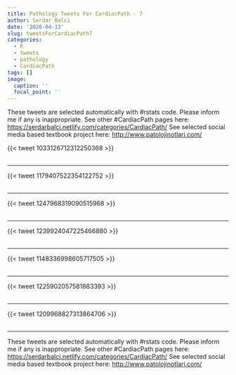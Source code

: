 ```yaml
---
title: Pathology Tweets For CardiacPath - 7
author: Serdar Balci
date: '2020-04-13'
slug: tweetsForCardiacPath7
categories:
  - R
  - tweets
  - pathology
  - CardiacPath
tags: []
image:
  caption: ''
  focal_point: ''
---
```



These tweets are selected automatically with #rstats code. Please inform me if any is inappropriate.
See other #CardiacPath pages here: https://serdarbalci.netlify.com/categories/CardiacPath/ 
See selected social media based textbook project here: http://www.patolojinotlari.com/

{{< tweet 1033126712312250368 >}}
<br>
<br>
<hr>
{{< tweet 1179407522354122752 >}}
<br>
<br>
<hr>
{{< tweet 1247968319090515968 >}}
<br>
<br>
<hr>
{{< tweet 1239924047225466880 >}}
<br>
<br>
<hr>
{{< tweet 1148336998605717505 >}}
<br>
<br>
<hr>
{{< tweet 1225902057581883393 >}}
<br>
<br>
<hr>
{{< tweet 1209968827313864706 >}}
<br>
<br>
<hr>


These tweets are selected automatically with #rstats code. Please inform me if any is inappropriate.
See other #CardiacPath pages here: https://serdarbalci.netlify.com/categories/CardiacPath/ 
See selected social media based textbook project here: http://www.patolojinotlari.com/
